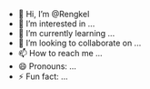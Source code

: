 - 👋 Hi, I’m @Rengkel
- 👀 I’m interested in ...
- 🌱 I’m currently learning ...
- 💞️ I’m looking to collaborate on ...
- 📫 How to reach me ...
- 😄 Pronouns: ...
- ⚡ Fun fact: ...

<!---
Rengkel/Rengkel is a ✨ special ✨ repository because its `README.md` (this file) appears on your GitHub profile.
You can click the Preview link to take a look at your changes.
--->
